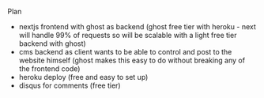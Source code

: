 Plan

- nextjs frontend with ghost as backend (ghost free tier with heroku - next will handle 99% of requests so will be scalable with a light free tier backend with ghost)
- cms backend as client wants to be able to control and post to the website himself (ghost makes this easy to do without breaking any of the frontend code)
- heroku deploy (free and easy to set up)
- disqus for comments (free tier)
